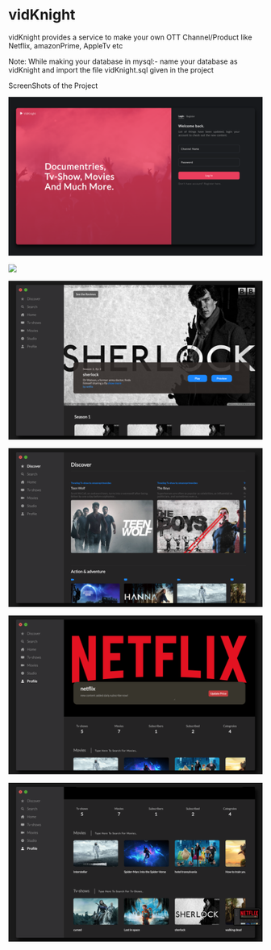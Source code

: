 # vidKnight
vidKnight provides a service to make your own OTT Channel/Product like Netflix, amazonPrime, AppleTv etc

Note:
While making your database in mysql:- name your database as vidKnight and import the file vidKnight.sql given in the project 

ScreenShots of the Project

![](project-images/1.png)

![](project-images/5.png)

![](project-images/6.png)

![](project-images/2.png)

![](project-images/3.png)

![](project-images/4.png)

